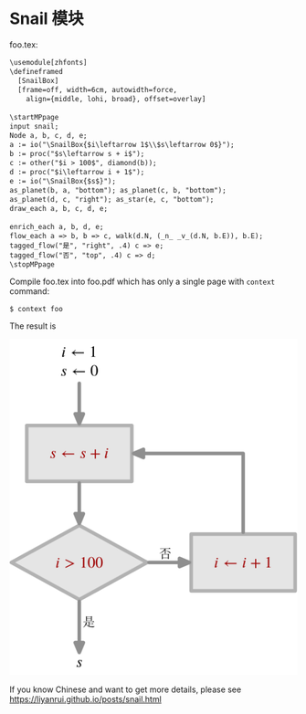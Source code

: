 # Snail 模块

foo.tex:

```
\usemodule[zhfonts]
\defineframed
  [SnailBox]
  [frame=off, width=6cm, autowidth=force,
    align={middle, lohi, broad}, offset=overlay]

\startMPpage
input snail;
Node a, b, c, d, e;
a := io("\SnailBox{$i\leftarrow 1$\\$s\leftarrow 0$}");
b := proc("$s\leftarrow s + i$");
c := other("$i > 100$", diamond(b));
d := proc("$i\leftarrow i + 1$");
e := io("\SnailBox{$s$}");
as_planet(b, a, "bottom"); as_planet(c, b, "bottom");
as_planet(d, c, "right"); as_star(e, c, "bottom");
draw_each a, b, c, d, e;

enrich_each a, b, d, e;
flow_each a => b, b => c, walk(d.N, (_n_ _v_(d.N, b.E)), b.E);
tagged_flow("是", "right", .4) c => e;
tagged_flow("否", "top", .4) c => d;
\stopMPpage
```

Compile foo.tex into foo.pdf which has only a single page with `context` command:

```console
$ context foo
```

The result is

![](foo.svg)

If you know Chinese and want to get more details, please see https://liyanrui.github.io/posts/snail.html
